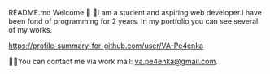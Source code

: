 README.md
Welcome 👋
🙋I am a student and aspiring web developer.I have been fond of programming for 2 years. In my portfolio you can see several of my works.

https://profile-summary-for-github.com/user/VA-Pe4enka

👨‍💻You can contact me via work mail: va.pe4enka@gmail.com.
